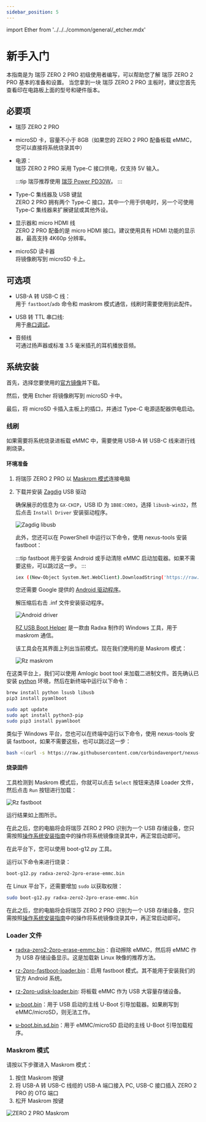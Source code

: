 ```yaml
---
sidebar_position: 5
---
```


import Ether from '../../../common/general/\_etcher.mdx'

# 新手入门

本指南是为 瑞莎 ZERO 2 PRO 初级使用者编写，可以帮助您了解 瑞莎 ZERO 2 PRO 基本的准备和设置。
当您拿到一块 瑞莎 ZERO 2 PRO 主板时，建议您首先查看印在电路板上面的型号和硬件版本。

## 必要项

- 瑞莎 ZERO 2 PRO

- microSD 卡，容量不小于 8GB（如果您的 ZERO 2 PRO 配备板载 eMMC，您可以直接将系统烧录其中）

- 电源：  
  瑞莎 ZERO 2 PRO 采用 Type-C 接口供电，仅支持 5V 输入。

  :::tip
  瑞莎推荐使用 [瑞莎 Power PD30W](/accessories/pd_30w)。
  :::

- Type-C 集线器及 USB 键鼠  
  ZERO 2 PRO 拥有两个 Type-C 接口，其中一个用于供电时，另一个可使用 Type-C 集线器来扩展键鼠或其他外设。

- 显示器和 micro HDMI 线  
  ZERO 2 PRO 配备的是 micro HDMI 接口。建议使用具有 HDMI 功能的显示器，最高支持 4K60p 分辨率。

- microSD 读卡器  
  将镜像刷写到 microSD 卡上。

## 可选项

- USB-A 转 USB-C 线：  
  用于 `fastboot`/`adb` 命令和 maskrom 模式通信，线刷时需要使用到此配件。

- USB 转 TTL 串口线:  
  用于[串口调试](../low-level-dev/serial)。

- 音频线  
  可通过扬声器或标准 3.5 毫米插孔的耳机播放音频。

## 系统安装

首先，选择您要使用的[官方镜像](/zero/images)并下载。

然后，使用 Etcher 将镜像刷写到 microSD 卡中。

<Ether model="zero2pro" />

最后，将 microSD 卡插入主板上的插口，并通过 Type-C 电源适配器供电启动。

### 线刷

如果需要将系统烧录进板载 eMMC 中，需要使用 USB-A 转 USB-C 线来进行线刷烧录。

#### 环境准备

<Tabs queryString="host_os">
<TabItem value="Windows">

1. 将瑞莎 ZERO 2 PRO 以 [Maskrom 模式](#maskrom-模式)连接电脑

2. 下载并安装 [Zagdig](https://zadig.akeo.ie/) USB 驱动

   确保展示的信息为 `GX-CHIP`，USB ID 为 `1B8E:C003`，选择 `libusb-win32`，然后点击 `Install Driver` 安装驱动程序。

   ![Zagdig libusb](/img/zero/zero2pro/Zagdig-libusb.webp)

   此外，您还可以在 PowerShell 中运行以下命令，使用 nexus-tools 安装 fastboot：

   :::tip
   fastboot 用于安装 Android 或手动清除 eMMC 启动加载器。如果不需要这些，可以跳过这一步。
   :::

   ```bash
   iex ((New-Object System.Net.WebClient).DownloadString('https://raw.githubusercontent.com/corbindavenport/nexus-tools/master/install.ps1'))
   ```

   您还需要 Google 提供的 [Android 驱动程序](https://dl.google.com/android/repository/usb_driver_r13-windows.zip)。

   解压缩后右击 .inf 文件安装驱动程序。

   ![Android driver](/img/zero/zero2pro/Install-win-android-driver.webp)

   [RZ USB Boot Helper](https://dl.radxa.com/zero/tools/windows/RZ_USB_Boot_Helper_V1.0.0.zip) 是一款由 Radxa 制作的 Windows 工具，用于 maskrom 通信。

   该工具会在其界面上列出当前模式。现在我们使用的是 Maskrom 模式：

   ![Rz maskrom](/img/zero/zero2pro/Rz-usb-helper-maskrom.webp)

</TabItem>
<TabItem value="Linux/MacOS">

在这类平台上，我们可以使用 Amlogic boot tool 来加载二进制文件。首先确认已安装 [python](https://www.python.org/) 环境，然后在新终端中运行以下命令：

<Tabs queryString="nix">
<TabItem value="MacOS">

```bash
brew install python lsusb libusb
pip3 install pyamlboot
```

</TabItem>
<TabItem value="Linux">

```bash
sudo apt update
sudo apt install python3-pip
sudo pip3 install pyamlboot
```

</TabItem>
</Tabs>

类似于 Windows 平台，您也可以在终端中运行以下命令，使用 nexus-tools 安装 fastboot，如果不需要这些，也可以跳过这一步：

```bash
bash <(curl -s https://raw.githubusercontent.com/corbindavenport/nexus-tools/master/install.sh)
```

</TabItem>
</Tabs>

#### 烧录固件

<Tabs queryString="host_os">
<TabItem value="Windows">

工具检测到 Maskrom 模式后，你就可以点击 `Select` 按钮来选择 Loader 文件，然后点击 `Run` 按钮进行加载：

![Rz fastboot](/img/zero/zero2pro/Rz-usb-helper-fastboot.webp)

运行结果如上图所示。

在此之后，您的电脑将会将瑞莎 ZERO 2 PRO 识别为一个 USB 存储设备，您只需按照[操作系统安装指南](/general-tutorial/os-installation)中的操作将系统镜像烧录其中，再正常启动即可。

</TabItem>
<TabItem value="Linux/MacOS">

在此平台下，您可以使用 boot-g12.py 工具。

运行以下命令来进行烧录：

```bash
boot-g12.py radxa-zero2-2pro-erase-emmc.bin
```

在 Linux 平台下，还需要增加 `sudo` 以获取权限：

```bash
sudo boot-g12.py radxa-zero2-2pro-erase-emmc.bin
```

在此之后，您的电脑将会将瑞莎 ZERO 2 PRO 识别为一个 USB 存储设备，您只需按照[操作系统安装指南](/general-tutorial/os-installation)中的操作将系统镜像烧录其中，再正常启动即可。

</TabItem>
</Tabs>

### Loader 文件

- [radxa-zero2-2pro-erase-emmc.bin](https://dl.radxa.com/zero2pro/images/loader/radxa-zero-2pro-erase-emmc.bin)：自动擦除 eMMC，然后将 eMMC 作为 USB 存储设备显示。这是加载新 Linux 映像的推荐方法。

- [rz-2pro-fastboot-loader.bin](https://dl.radxa.com/zero2pro/images/loader/rz-2pro-fastboot-loader.bin)：启用 fastboot 模式。其不能用于安装我们的官方 Android 系统。

- [rz-2pro-udisk-loader.bin](https://dl.radxa.com/zero2pro/images/loader/rz-2pro-udisk-loader.bin): 将板载 eMMC 作为 USB 大容量存储设备。

- [u-boot.bin](https://dl.radxa.com/zero2pro/images/loader/u-boot.bin)：用于 USB 启动的主线 U-Boot 引导加载器。如果刷写到 eMMC/microSD，则无法工作。

- [u-boot.bin.sd.bin](https://dl.radxa.com/zero2pro/images/loader/u-boot.bin.sd.bin)：用于 eMMC/microSD 启动的主线 U-Boot 引导加载程序。

### Maskrom 模式

请按以下步骤进入 Maskrom 模式：

1. 按住 Maskrom 按键
2. 将 USB-A 转 USB-C 线缆的 USB-A 端口接入 PC, USB-C 接口插入 ZERO 2 PRO 的 OTG 端口
3. 松开 Maskrom 按键

![ZERO 2 PRO Maskrom](/img/zero/zero2pro/zero2pro-maskrom.webp)
